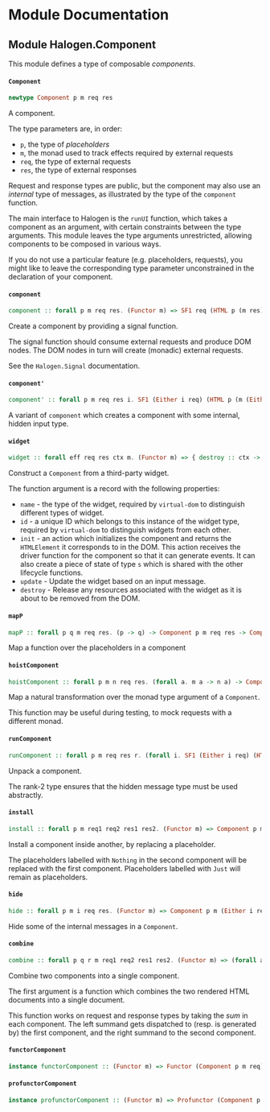 # Module Documentation

## Module Halogen.Component


This module defines a type of composable _components_.

#### `Component`

``` purescript
newtype Component p m req res
```

A component.

The type parameters are, in order:

- `p`, the type of _placeholders_
- `m`, the monad used to track effects required by external requests
- `req`, the type of external requests
- `res`, the type of external responses

Request and response types are public, but the component may also use an _internal_ type
of messages, as illustrated by the type of the `component` function.

The main interface to Halogen is the `runUI` function, which takes a component as an argument,
with certain constraints between the type arguments. This module leaves the type arguments
unrestricted, allowing components to be composed in various ways.

If you do not use a particular feature (e.g. placeholders, requests), you might like to leave 
the corresponding type parameter unconstrained in the declaration of your component. 

#### `component`

``` purescript
component :: forall p m req res. (Functor m) => SF1 req (HTML p (m res)) -> Component p m req res
```

Create a component by providing a signal function.

The signal function should consume external requests and produce DOM nodes. The DOM
nodes in turn will create (monadic) external requests.

See the `Halogen.Signal` documentation.

#### `component'`

``` purescript
component' :: forall p m req res i. SF1 (Either i req) (HTML p (m (Either i res))) -> Component p m req res
```

A variant of `component` which creates a component with some internal, hidden input type.

#### `widget`

``` purescript
widget :: forall eff req res ctx m. (Functor m) => { destroy :: ctx -> HTMLElement -> Eff eff Unit, update :: req -> ctx -> HTMLElement -> Eff eff (Maybe HTMLElement), init :: (res -> Eff eff Unit) -> Eff eff { node :: HTMLElement, context :: ctx }, id :: String, name :: String } -> Component (Widget eff res) m req res
```

Construct a `Component` from a third-party widget.

The function argument is a record with the following properties:

- `name` - the type of the widget, required by `virtual-dom` to distinguish different
  types of widget.
- `id` - a unique ID which belongs to this instance of the widget type, required by 
  `virtual-dom` to distinguish widgets from each other.
- `init` - an action which initializes the component and returns the `HTMLElement` it corresponds
  to in the DOM. This action receives the driver function for the component so that it can
  generate events. It can also create a piece of state of type `s` which is shared with the
  other lifecycle functions.
- `update` - Update the widget based on an input message.
- `destroy` - Release any resources associated with the widget as it is about to be removed
  from the DOM.

#### `mapP`

``` purescript
mapP :: forall p q m req res. (p -> q) -> Component p m req res -> Component q m req res
```

Map a function over the placeholders in a component          

#### `hoistComponent`

``` purescript
hoistComponent :: forall p m n req res. (forall a. m a -> n a) -> Component p m req res -> Component p n req res
```

Map a natural transformation over the monad type argument of a `Component`.

This function may be useful during testing, to mock requests with a different monad.

#### `runComponent`

``` purescript
runComponent :: forall p m req res r. (forall i. SF1 (Either i req) (HTML p (m (Either i res))) -> r) -> Component p m req res -> r
```

Unpack a component.

The rank-2 type ensures that the hidden message type must be used abstractly.

#### `install`

``` purescript
install :: forall p m req1 req2 res1 res2. (Functor m) => Component p m req1 res1 -> Component (Maybe p) m req2 res2 -> Component p m (Either req1 req2) (Either res1 res2)
```

Install a component inside another, by replacing a placeholder.

The placeholders labelled with `Nothing` in the second component will be replaced with the
first component. Placeholders labelled with `Just` will remain as placeholders.

#### `hide`

``` purescript
hide :: forall p m i req res. (Functor m) => Component p m (Either i req) (Either i res) -> Component p m req res
```

Hide some of the internal messages in a `Component`.

#### `combine`

``` purescript
combine :: forall p q r m req1 req2 res1 res2. (Functor m) => (forall a. HTML p a -> HTML q a -> HTML r a) -> Component p m req1 res1 -> Component q m req2 res2 -> Component r m (Either req1 req2) (Either res1 res2)
```

Combine two components into a single component.

The first argument is a function which combines the two rendered HTML documents into a single document.

This function works on request and response types by taking the _sum_ in each component. The left summand
gets dispatched to (resp. is generated by) the first component, and the right summand to the second component.

#### `functorComponent`

``` purescript
instance functorComponent :: (Functor m) => Functor (Component p m req)
```


#### `profunctorComponent`

``` purescript
instance profunctorComponent :: (Functor m) => Profunctor (Component p m)
```




